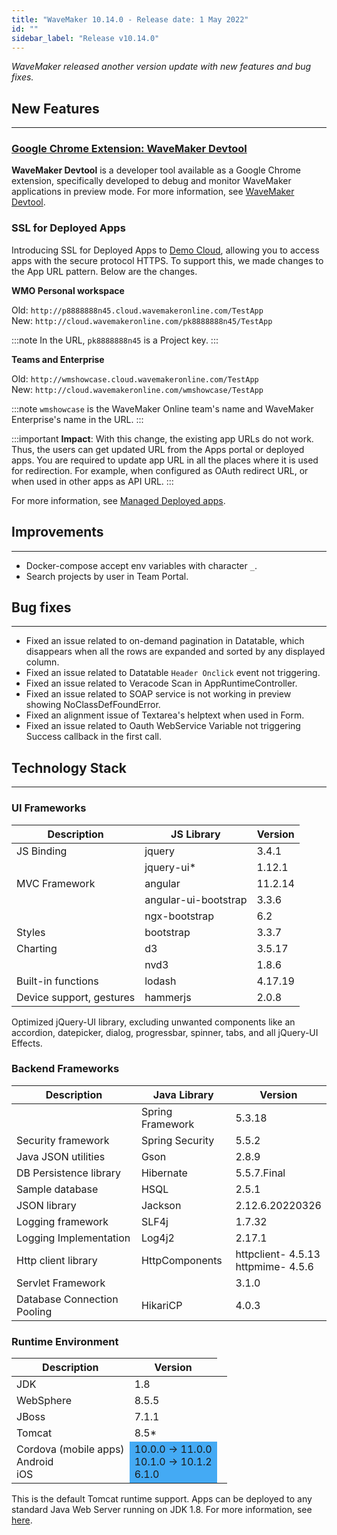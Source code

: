 ```yaml
---
title: "WaveMaker 10.14.0 - Release date: 1 May 2022"
id: ""
sidebar_label: "Release v10.14.0"
---
```

*WaveMaker released another version update with new features and bug fixes.*

## New Features
---

### [Google Chrome Extension: WaveMaker Devtool](https://chrome.google.com/webstore/detail/wavemaker-devtool/niakeolhkmomhekokhdbfiaebkganjnk)

**WaveMaker Devtool** is a developer tool available as a Google Chrome extension, specifically developed to debug and monitor WaveMaker applications in preview mode. For more information, see [WaveMaker Devtool](/learn/app-development/dev-integration/chrome-developer-tool).

### SSL for Deployed Apps

Introducing SSL for Deployed Apps to [Demo Cloud](/learn/app-development/deployment/pipelines-phases#deployment-environment), allowing you to access apps with the secure protocol HTTPS. To support this, we made changes to the App URL pattern. Below are the changes.

**WMO Personal workspace**

Old: `http://p8888888n45.cloud.wavemakeronline.com/TestApp`  
New: `http://cloud.wavemakeronline.com/pk8888888n45/TestApp`  

:::note
In the URL, `pk8888888n45` is a Project key.
:::

**Teams and Enterprise**

Old: `http://wmshowcase.cloud.wavemakeronline.com/TestApp`  
New: `http://cloud.wavemakeronline.com/wmshowcase/TestApp`  

:::note
`wmshowcase` is the WaveMaker Online team's name and WaveMaker Enterprise's name in the URL.
:::

:::important
**Impact**: With this change, the existing app URLs do not work. Thus, the users can get updated URL from the Apps portal or deployed apps. You are required to update app URL in all the places where it is used for redirection. For example, when configured as OAuth redirect URL, or when used in other apps as API URL.
:::

For more information, see [Managed Deployed apps](/learn/app-development/deployment/manage-deployed-apps/#apps-portal).

## Improvements
---

- Docker-compose accept env variables with character `_`.
- Search projects by user in Team Portal.


## Bug fixes
---

- Fixed an issue related to on-demand pagination in Datatable, which disappears when all the rows are expanded and sorted by any displayed column.
- Fixed an issue related to Datatable `Header Onclick` event not triggering.
- Fixed an issue related to Veracode Scan in AppRuntimeController.
- Fixed an issue related to SOAP service is not working in preview showing NoClassDefFoundError.
- Fixed an alignment issue of Textarea's helptext when used in Form. 
- Fixed an issue related to Oauth WebService Variable not triggering Success callback in the first call.

## Technology Stack

---

### UI Frameworks

| Description | JS Library | Version |
| --- | --- | --- |
| JS Binding | jquery | 3.4.1 |
| | jquery-ui* | 1.12.1 |
| MVC Framework | angular| 11.2.14 |
| | angular-ui-bootstrap | 3.3.6 |
| | ngx-bootstrap | 6.2 |
| Styles | bootstrap | 3.3.7 |
| Charting | d3 | 3.5.17 |
| | nvd3 | 1.8.6 |
| Built-in functions | lodash | 4.17.19|
| Device support, gestures | hammerjs | 2.0.8 |

Optimized jQuery-UI library, excluding unwanted components like an accordion, datepicker, dialog, progressbar, spinner, tabs, and all jQuery-UI Effects.

### Backend Frameworks

| Description | Java Library | Version |
| --- | --- | --- |
| | Spring Framework | 5.3.18 |
| Security framework | Spring Security | 5.5.2|
| Java JSON utilities | Gson | 2.8.9 |
| DB Persistence library | Hibernate | 5.5.7.Final|
| Sample database | HSQL | 2.5.1|
| JSON library | Jackson | 2.12.6.20220326|
| Logging framework | SLF4j |1.7.32 |
| Logging Implementation | Log4j2 | 2.17.1 |
| Http client library | HttpComponents | httpclient- 4.5.13 <br> httpmime- 4.5.6 |
| Servlet Framework | | 3.1.0 |
|Database Connection Pooling | HikariCP | 4.0.3 |

### Runtime Environment

| Description | Version |
| --- | --- |
| JDK | 1.8 |
| WebSphere | 8.5.5 |
| JBoss | 7.1.1 |
| Tomcat | 8.5* |
| Cordova (mobile apps) <br> Android <br> iOS <td bgcolor="#44aaf4"> 10.0.0 -> 11.0.0 <br> 10.1.0 -> 10.1.2 <br> 6.1.0 |

This is the default Tomcat runtime support. Apps can be deployed to any standard Java Web Server running on JDK 1.8. For more information, see [here](/learn/app-development/deployment/deployment-web-server).
